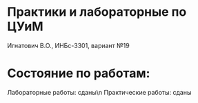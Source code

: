 # Практики и лабораторные по ЦУиМ
Игнатович В.О., ИНБс-3301, вариант №19

# Состояние по работам:
Лабораторные работы: сданы\n
Практические работы: сданы
